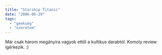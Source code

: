 ```yaml
---
title: "Starship Titanic"
date: "2006-06-29"
tags: 
  - "geekség"
  - "szeretem"
---
```


Már csak három megányira vagyok ettől a kultikus darabtól. Komoly review ígérkezik. :)

